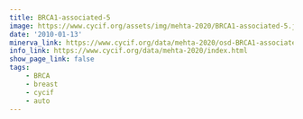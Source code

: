 ```yaml
---
title: BRCA1-associated-5
image: https://www.cycif.org/assets/img/mehta-2020/BRCA1-associated-5.jpg
date: '2010-01-13'
minerva_link: https://www.cycif.org/data/mehta-2020/osd-BRCA1-associated-5.html
info_link: https://www.cycif.org/data/mehta-2020/index.html
show_page_link: false
tags: 
    - BRCA
    - breast
    - cycif
    - auto
---
```

